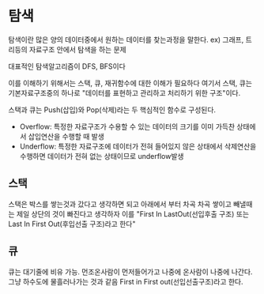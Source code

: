 # 탐색

탐색이란 많은 양의 데이터중에서 원하는 데이터를 찾는과정을 말한다.
ex) 그래프, 트리등의 자료구조 안에서 탐색을 하는 문제

대표적인 탐색알고리즘이 DFS, BFS이다

이를 이해하기 위해서는 스택, 큐, 재귀함수에 대한 이해가 필요하다
여기서 스택, 큐는 기본자료구조중의 하나로 "데이터를 표현하고 관리하고 처리하기 위한 구조"이다.

스택과 큐는 Push(삽입)와 Pop(삭제)라는 두 핵심적인 함수로 구성된다.

- Overflow: 특정한 자료구조가 수용할 수 있는 데이터의 크기를 이미 가득찬 상태에서 삽입연산을 수행할 때 발생
- Underflow: 특정한 자료구조에 데이터가 전혀 들어있지 않은 상태에서 삭제연산을 수행하면 데이터가 전혀 없는 상태이므로 underflow발생

## 스택

스택은 박스를 쌓는것과 갔다고 생각하면 되고 아래에서 부터 차곡 차곡 쌓이고 빼낼때는 제일 상단의 것이 빠진다고 생각하자
이를 "First In LastOut(선입후출 구조) 또는 Last In First Out(후입선출 구조)라고 한다"

## 큐

큐는 대기줄에 비유 가능. 먼조온사람이 먼저들어가고 나중에 온사람이 나중에 나간다.
그냥 하수도에 물흘러나가는 것과 같음
First in First out(선입선출구조)라고 한다.
